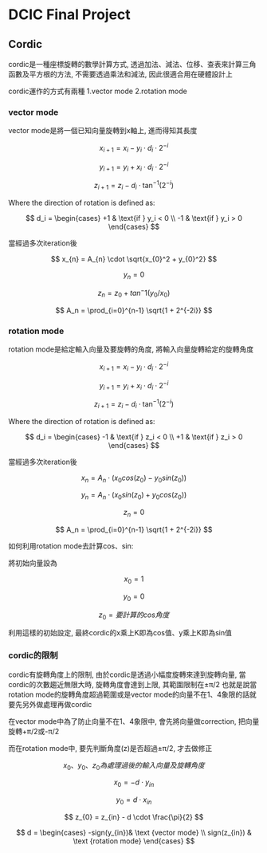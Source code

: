 # DCIC Final Project

## Cordic
cordic是一種座標旋轉的數學計算方式, 透過加法、減法、位移、查表來計算三角函數及平方根的方法, 不需要透過乘法和減法, 因此很適合用在硬體設計上


cordic運作的方式有兩種 1.vector mode 2.rotation mode
### vector mode
vector mode是將一個已知向量旋轉到x軸上, 進而得知其長度

$$
x_{i+1} = x_i - y_i \cdot d_i \cdot 2^{-i}
$$

$$
y_{i+1} = y_i + x_i \cdot d_i \cdot 2^{-i}
$$

$$
z_{i+1} = z_i - d_i \cdot \tan^{-1}(2^{-i})
$$

Where the direction of rotation is defined as:

$$
d_i =
\begin{cases}
+1 & \text{if } y_i < 0 \\
-1 & \text{if } y_i > 0
\end{cases}
$$


當經過多次iteration後

$$
x_{n} = A_{n} \cdot \sqrt{x_{0}^2 + y_{0}^2}
$$

$$
y_{n} = 0
$$

$$
z_{n} = z_{0} + tan^-1(y_{0}/x_{0})
$$

$$
A_n = \prod_{i=0}^{n-1} \sqrt{1 + 2^{-2i}}
$$

### rotation mode
rotation mode是給定輸入向量及要旋轉的角度, 將輸入向量旋轉給定的旋轉角度

$$
x_{i+1} = x_i - y_i \cdot d_i \cdot 2^{-i}
$$

$$
y_{i+1} = y_i + x_i \cdot d_i \cdot 2^{-i}
$$

$$
z_{i+1} = z_i - d_i \cdot \tan^{-1}(2^{-i})
$$

Where the direction of rotation is defined as:


$$
d_i =
\begin{cases}
-1 & \text{if } z_i < 0 \\
+1 & \text{if } z_i > 0
\end{cases}
$$

當經過多次iteration後

$$
x_{n} = A_{n} \cdot (x_{0}cos(z_{0}) - y_{0}sin(z_{0}))
$$

$$
y_{n} = A_{n} \cdot (x_{0}sin(z_{0}) + y_{0}cos(z_{0}))
$$

$$
z_{n} = 0
$$

$$
A_n = \prod_{i=0}^{n-1} \sqrt{1 + 2^{-2i}}
$$

如何利用rotation mode去計算cos、sin:

將初始向量設為

$$
x_{0} = 1
$$

$$
y_{0} = 0
$$

$$
z_{0} = 要計算的cos角度
$$

利用這樣的初始設定, 最終cordic的x乘上K即為cos值、y乘上K即為sin值
### cordic的限制
cordic有旋轉角度上的限制, 由於cordic是透過小幅度旋轉來達到旋轉向量, 當cordic的次數趨近無限大時, 旋轉角度會達到上限, 其範圍限制在±π/2
也就是說當rotation mode的旋轉角度超過範圍或是vector mode的向量不在1、4象限的話就要先另外做處理再做cordic

在vector mode中為了防止向量不在1、4象限中, 會先將向量做correction, 把向量旋轉+π/2或-π/2 

而在rotation mode中, 要先判斷角度(z)是否超過±π/2, 才去做修正

$$
x_{0}、y_{0}、z_{0} 為處理過後的輸入向量及旋轉角度
$$

$$
x_{0} = -d \cdot y_{in}
$$

$$
y_{0} = d \cdot x_{in}
$$

$$
z_{0} = z_{in} - d \cdot \frac{\pi}{2} 
$$

$$
d =
\begin{cases}
-sign(y_{in})& \text {vector mode} \\
sign(z_{in}) & \text {rotation mode}
\end{cases}
$$
